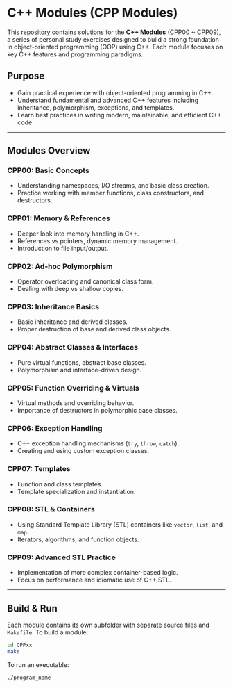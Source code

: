 # C++ Modules (CPP Modules)

This repository contains solutions for the **C++ Modules** (CPP00 ~ CPP09), a series of personal study exercises designed to build a strong foundation in object-oriented programming (OOP) using C++. Each module focuses on key C++ features and programming paradigms.

## Purpose

- Gain practical experience with object-oriented programming in C++.
- Understand fundamental and advanced C++ features including inheritance, polymorphism, exceptions, and templates.
- Learn best practices in writing modern, maintainable, and efficient C++ code.

---

## Modules Overview

### CPP00: Basic Concepts
- Understanding namespaces, I/O streams, and basic class creation.
- Practice working with member functions, class constructors, and destructors.

### CPP01: Memory & References
- Deeper look into memory handling in C++.
- References vs pointers, dynamic memory management.
- Introduction to file input/output.

### CPP02: Ad-hoc Polymorphism
- Operator overloading and canonical class form.
- Dealing with deep vs shallow copies.

### CPP03: Inheritance Basics
- Basic inheritance and derived classes.
- Proper destruction of base and derived class objects.

### CPP04: Abstract Classes & Interfaces
- Pure virtual functions, abstract base classes.
- Polymorphism and interface-driven design.

### CPP05: Function Overriding & Virtuals
- Virtual methods and overriding behavior.
- Importance of destructors in polymorphic base classes.

### CPP06: Exception Handling
- C++ exception handling mechanisms (`try`, `throw`, `catch`).
- Creating and using custom exception classes.

### CPP07: Templates
- Function and class templates.
- Template specialization and instantiation.

### CPP08: STL & Containers
- Using Standard Template Library (STL) containers like `vector`, `list`, and `map`.
- Iterators, algorithms, and function objects.

### CPP09: Advanced STL Practice
- Implementation of more complex container-based logic.
- Focus on performance and idiomatic use of C++ STL.

---

## Build & Run
Each module contains its own subfolder with separate source files and `Makefile`. To build a module:

```bash
cd CPPxx
make
```

To run an executable:

```bash
./program_name
```

